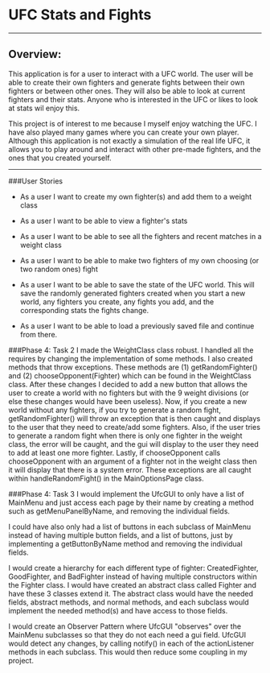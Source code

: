 # UFC Stats and Fights

---

## Overview:

This application is for a user to interact with a UFC world. The user will be able to create their own fighters
and generate fights between their own fighters or between other ones. They will also be able to look at current fighters 
and their stats. Anyone who is interested in the UFC or likes to look at stats wil enjoy this.

This project is of interest to me because I myself enjoy watching the UFC. I have also played many games where you can
create your own player. Although this application is not exactly a simulation of the real life UFC, it allows you to 
play around and interact with other pre-made fighters, and the ones that you created yourself.

---

###User Stories
- As a user I want to create my own fighter(s) and add them to a weight class
- As a user I want to be able to view a fighter's stats
- As a user I want to be able to see all the fighters and recent matches in a weight class
- As a user I want to be able to make two fighters of my own choosing (or two random ones) fight

- As a user I want to be able to save the state of the UFC world. This will save the randomly 
generated fighters created when you start a new world, any fighters you create, any 
fights you add, and the corresponding stats the fights change.
- As a user I want to be able to load a previously saved file and continue from there.

###Phase 4: Task 2
I made the WeightClass class robust. I handled all the requires by changing the implementation of some methods. 
I also created methods that throw exceptions. These methods are (1) getRandomFighter() and (2) chooseOpponent(Fighter)
which can be found in the WeightClass class. After these changes I decided to add a new button that allows the user
to create a world with no fighters but with the 9 weight divisions (or else these changes would have been useless).
Now, if you create a new world without any fighters, if you try to generate a random fight, getRandomFighter() will
throw an exception that is then caught and displays to the user that they need to create/add some fighters. Also,
if the user tries to generate a random fight when there is only one fighter in the weight class, the error will be
caught, and the gui will display to the user they need to add at least one more fighter. Lastly, if chooseOpponent 
calls chooseOpponent with an argument of a fighter not in the weight class then it will display that there is
a system error. These exceptions are all caught within handleRandomFight() in the MainOptionsPage class.

###Phase 4: Task 3
I would implement the UfcGUI to only have a list of MainMenu and just access each page by their name by creating a 
method such as getMenuPanelByName, and removing the individual fields.

I could have also only had a list of buttons in each subclass of MainMenu instead of having multiple button 
fields, and a list of buttons, just by implementing a getButtonByName method and removing the individual fields.

I would create a hierarchy for each different type of fighter: CreatedFighter, GoodFighter, and BadFighter instead
of having multiple constructors within the Fighter class. I would have created an abstract class called Fighter
and have these 3 classes extend it. The abstract class would have the needed fields, abstract methods, 
and normal methods, and each subclass would implement the needed method(s) and have access to those fields.

I would create an Observer Pattern where UfcGUI "observes" over the MainMenu subclasses so that they do not each
need a gui field. UfcGUI would detect any changes, by calling notify() in each of the actionListener methods in each
subclass. This would then reduce some coupling in my project.









